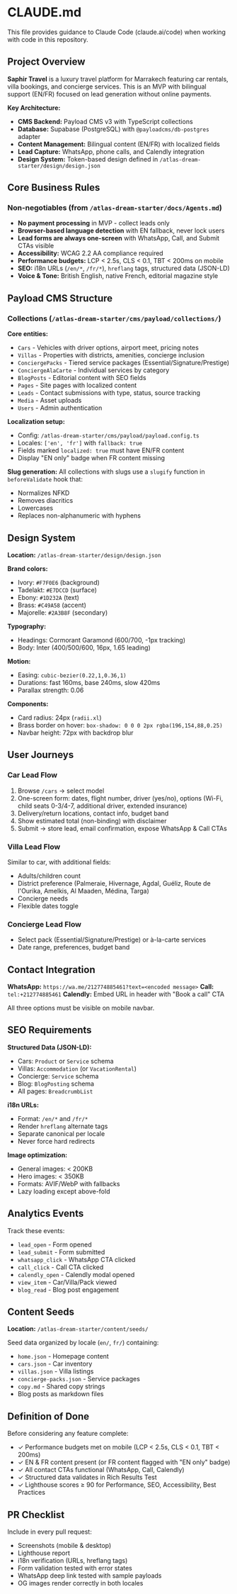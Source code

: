 # CLAUDE.md

This file provides guidance to Claude Code (claude.ai/code) when working with code in this repository.

## Project Overview

**Saphir Travel** is a luxury travel platform for Marrakech featuring car rentals, villa bookings, and concierge services. This is an MVP with bilingual support (EN/FR) focused on lead generation without online payments.

**Key Architecture:**
- **CMS Backend:** Payload CMS v3 with TypeScript collections
- **Database:** Supabase (PostgreSQL) with `@payloadcms/db-postgres` adapter
- **Content Management:** Bilingual content (EN/FR) with localized fields
- **Lead Capture:** WhatsApp, phone calls, and Calendly integration
- **Design System:** Token-based design defined in `/atlas-dream-starter/design/design.json`

## Core Business Rules

### Non-negotiables (from `/atlas-dream-starter/docs/Agents.md`)
- **No payment processing** in MVP - collect leads only
- **Browser-based language detection** with EN fallback, never lock users
- **Lead forms are always one-screen** with WhatsApp, Call, and Submit CTAs visible
- **Accessibility:** WCAG 2.2 AA compliance required
- **Performance budgets:** LCP < 2.5s, CLS < 0.1, TBT < 200ms on mobile
- **SEO:** i18n URLs (`/en/*`, `/fr/*`), `hreflang` tags, structured data (JSON-LD)
- **Voice & Tone:** British English, native French, editorial magazine style

## Payload CMS Structure

### Collections (`/atlas-dream-starter/cms/payload/collections/`)

**Core entities:**
- `Cars` - Vehicles with driver options, airport meet, pricing notes
- `Villas` - Properties with districts, amenities, concierge inclusion
- `ConciergePacks` - Tiered service packages (Essential/Signature/Prestige)
- `ConciergeAlaCarte` - Individual services by category
- `BlogPosts` - Editorial content with SEO fields
- `Pages` - Site pages with localized content
- `Leads` - Contact submissions with type, status, source tracking
- `Media` - Asset uploads
- `Users` - Admin authentication

**Localization setup:**
- Config: `/atlas-dream-starter/cms/payload/payload.config.ts`
- Locales: `['en', 'fr']` with `fallback: true`
- Fields marked `localized: true` must have EN/FR content
- Display "EN only" badge when FR content missing

**Slug generation:**
All collections with slugs use a `slugify` function in `beforeValidate` hook that:
- Normalizes NFKD
- Removes diacritics
- Lowercases
- Replaces non-alphanumeric with hyphens

## Design System

**Location:** `/atlas-dream-starter/design/design.json`

**Brand colors:**
- Ivory: `#F7F0E6` (background)
- Tadelakt: `#E7DCCD` (surface)
- Ebony: `#1D232A` (text)
- Brass: `#C49A58` (accent)
- Majorelle: `#2A3B8F` (secondary)

**Typography:**
- Headings: Cormorant Garamond (600/700, -1px tracking)
- Body: Inter (400/500/600, 16px, 1.65 leading)

**Motion:**
- Easing: `cubic-bezier(0.22,1,0.36,1)`
- Durations: fast 160ms, base 240ms, slow 420ms
- Parallax strength: 0.06

**Components:**
- Card radius: 24px (`radii.xl`)
- Brass border on hover: `box-shadow: 0 0 0 2px rgba(196,154,88,0.25)`
- Navbar height: 72px with backdrop blur

## User Journeys

### Car Lead Flow
1. Browse `/cars` → select model
2. One-screen form: dates, flight number, driver (yes/no), options (Wi-Fi, child seats 0-3/4-7, additional driver, extended insurance)
3. Delivery/return locations, contact info, budget band
4. Show estimated total (non-binding) with disclaimer
5. Submit → store lead, email confirmation, expose WhatsApp & Call CTAs

### Villa Lead Flow
Similar to car, with additional fields:
- Adults/children count
- District preference (Palmeraie, Hivernage, Agdal, Guéliz, Route de l'Ourika, Amelkis, Al Maaden, Médina, Targa)
- Concierge needs
- Flexible dates toggle

### Concierge Lead Flow
- Select pack (Essential/Signature/Prestige) or à-la-carte services
- Date range, preferences, budget band

## Contact Integration

**WhatsApp:** `https://wa.me/212774885461?text=<encoded message>`
**Call:** `tel:+212774885461`
**Calendly:** Embed URL in header with "Book a call" CTA

All three options must be visible on mobile navbar.

## SEO Requirements

**Structured Data (JSON-LD):**
- Cars: `Product` or `Service` schema
- Villas: `Accommodation` (or `VacationRental`)
- Concierge: `Service` schema
- Blog: `BlogPosting` schema
- All pages: `BreadcrumbList`

**i18n URLs:**
- Format: `/en/*` and `/fr/*`
- Render `hreflang` alternate tags
- Separate canonical per locale
- Never force hard redirects

**Image optimization:**
- General images: < 200KB
- Hero images: < 350KB
- Formats: AVIF/WebP with fallbacks
- Lazy loading except above-fold

## Analytics Events

Track these events:
- `lead_open` - Form opened
- `lead_submit` - Form submitted
- `whatsapp_click` - WhatsApp CTA clicked
- `call_click` - Call CTA clicked
- `calendly_open` - Calendly modal opened
- `view_item` - Car/Villa/Pack viewed
- `blog_read` - Blog post engagement

## Content Seeds

**Location:** `/atlas-dream-starter/content/seeds/`

Seed data organized by locale (`en/`, `fr/`) containing:
- `home.json` - Homepage content
- `cars.json` - Car inventory
- `villas.json` - Villa listings
- `concierge-packs.json` - Service packages
- `copy.md` - Shared copy strings
- Blog posts as markdown files

## Definition of Done

Before considering any feature complete:
- ✓ Performance budgets met on mobile (LCP < 2.5s, CLS < 0.1, TBT < 200ms)
- ✓ EN & FR content present (or FR content flagged with "EN only" badge)
- ✓ All contact CTAs functional (WhatsApp, Call, Calendly)
- ✓ Structured data validates in Rich Results Test
- ✓ Lighthouse scores ≥ 90 for Performance, SEO, Accessibility, Best Practices

## PR Checklist

Include in every pull request:
- Screenshots (mobile & desktop)
- Lighthouse report
- i18n verification (URLs, hreflang tags)
- Form validation tested with error states
- WhatsApp deep link tested with sample payloads
- OG images render correctly in both locales
